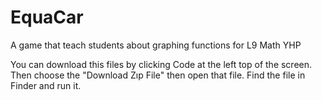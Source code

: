 # EquaCar
A game that teach students about graphing functions for L9 Math YHP

You can download this files by clicking Code at the left top of the screen.
Then choose the "Download Zıp File" then open that file.
Find the file in Finder and run it.
